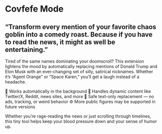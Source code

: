 # Covfefe Mode

## “Transform every mention of your favorite chaos goblin into a comedy roast. Because if you have to read the news, it might as well be entertaining.”

Tired of the same names dominating your doomscroll? This extension lightens the mood by automatically replacing mentions of Donald Trump and Elon Musk with an ever-changing set of silly, satirical nicknames. Whether it’s “Agent Orange” or “Space Karen,” you’ll get a laugh instead of a headache.

🧠 Works automatically in the background
🔁 Handles dynamic content like Twitter/X, Reddit, news sites, and more
🎯 Safe text-only replacement — no ads, tracking, or weird behavior
⚙️ More public figures may be supported in future versions

Whether you’re rage-reading the news or just scrolling through timelines, this tiny tool helps keep your blood pressure down and your sense of humor up.
